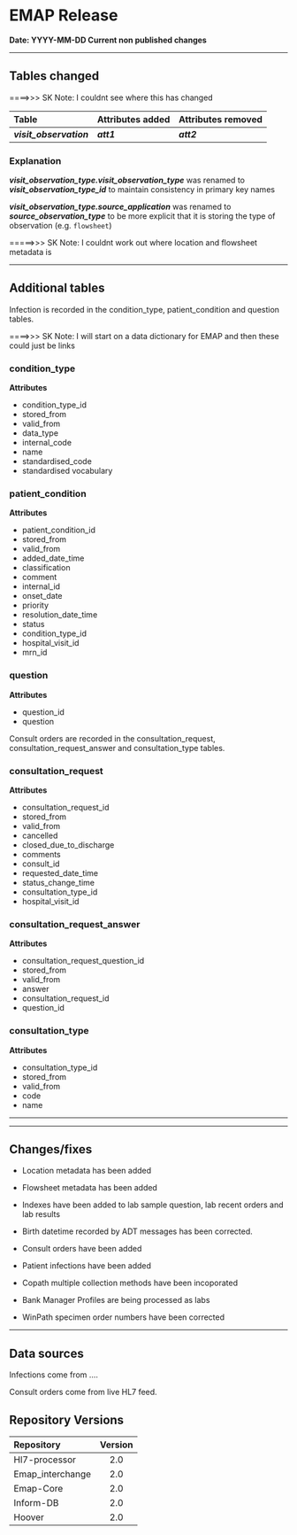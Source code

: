 # EMAP Release

**Date: YYYY-MM-DD  Current non published changes**

---
## Tables changed

====>>> SK Note: I couldnt see where this has changed

| Table           | Attributes added | Attributes removed |
| :-              |:-                |:-                  |
| ***visit_observation***   | ***att1***       | ***att2***         |

### Explanation

***visit_observation_type.visit_observation_type*** was renamed to ***visit_observation_type_id*** to maintain consistency in primary key names

***visit_observation_type.source_application*** was renamed to ***source_observation_type*** to be more explicit that it is storing the type of observation (e.g. `flowsheet`)

=====>>> SK Note: I couldnt work out where location and flowsheet metadata is

---

## Additional tables

Infection is recorded in the condition_type, patient_condition and question tables.

====>>> SK Note: I will start on a data dictionary for EMAP and then these could just be links

### condition_type

**Attributes**

* condition_type_id
* stored_from
* valid_from
* data_type
* internal_code
* name
* standardised_code
* standardised vocabulary

### patient_condition

**Attributes**

* patient_condition_id
* stored_from
* valid_from
* added_date_time
* classification
* comment
* internal_id
* onset_date
* priority
* resolution_date_time
* status
* condition_type_id
* hospital_visit_id
* mrn_id

### question

**Attributes**

* question_id
* question

Consult orders are recorded in the consultation_request, consultation_request_answer and consultation_type tables.

### consultation_request

**Attributes**

* consultation_request_id
* stored_from
* valid_from
* cancelled
* closed_due_to_discharge
* comments
* consult_id
* requested_date_time
* status_change_time
* consultation_type_id
* hospital_visit_id

### consultation_request_answer

**Attributes**

* consultation_request_question_id
* stored_from
* valid_from
* answer
* consultation_request_id
* question_id

### consultation_type

**Attributes**

* consultation_type_id
* stored_from
* valid_from
* code
* name

---

---

## Changes/fixes

* Location metadata has been added

* Flowsheet metadata has been added

* Indexes have been added to lab sample question, lab recent orders and lab results

* Birth datetime recorded by ADT messages has been corrected.

* Consult orders have been added

* Patient infections have been added

* Copath multiple collection methods have been incoporated

* Bank Manager Profiles are being processed as labs

* WinPath specimen order numbers have been corrected

---

## Data sources

Infections come from ....

Consult orders come from live HL7 feed.

## Repository Versions

| Repository            | Version |
| :-                    | :-:     |
|Hl7-processor          | 2.0     |
|Emap_interchange       | 2.0     |
|Emap-Core              | 2.0     |
|Inform-DB              | 2.0     |
|Hoover                 | 2.0     |
